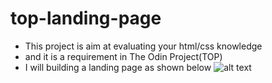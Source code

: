 # top-landing-page
* This project is aim at evaluating your html/css knowledge
* and it is a requirement in The Odin Project(TOP) 
* I will building a landing page as shown below
![alt text](https://cdn.statically.io/gh/TheOdinProject/curriculum/main/foundations/html_css/project/odin-project.png)